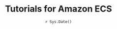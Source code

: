 ---
title : "Tutorials for Amazon ECS"
date : "`r Sys.Date()`"
weight : 4
chapter : false
pre : " <b> 4. </b> "
---